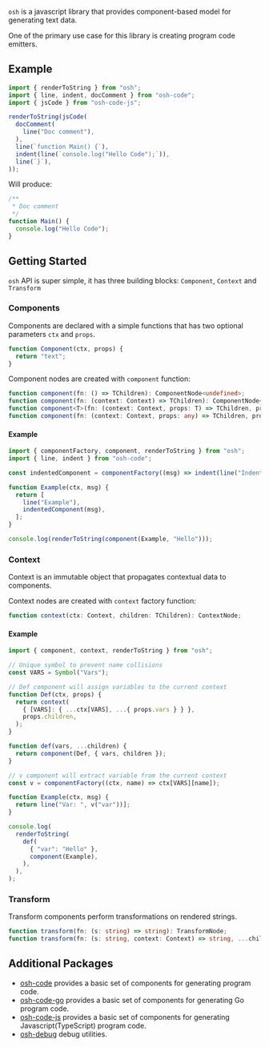 `osh` is a javascript library that provides component-based model for generating text data.

One of the primary use case for this library is creating program code emitters.

## Example

```ts
import { renderToString } from "osh";
import { line, indent, docComment } from "osh-code";
import { jsCode } from "osh-code-js";

renderToString(jsCode(
  docComment(
    line("Doc comment"),
  ),
  line(`function Main() {`),
  indent(line(`console.log("Hello Code");`)),
  line(`}`),
));
```

Will produce:

```js
/**
 * Doc comment
 */
function Main() {
  console.log("Hello Code");
}
```

## Getting Started

`osh` API is super simple, it has three building blocks: `Component`, `Context` and `Transform`

### Components

Components are declared with a simple functions that has two optional parameters `ctx` and `props`.

```js
function Component(ctx, props) {
  return "text";
}
```

Component nodes are created with `component` function:

```ts
function component(fn: () => TChildren): ComponentNode<undefined>;
function component(fn: (context: Context) => TChildren): ComponentNode<undefined>;
function component<T>(fn: (context: Context, props: T) => TChildren, props: T): ComponentNode<T>;
function component(fn: (context: Context, props: any) => TChildren, props?: any): ComponentNode<any>;
```

#### Example

```js
import { componentFactory, component, renderToString } from "osh";
import { line, indent } from "osh-code";

const indentedComponent = componentFactory((msg) => indent(line("Indented Text: ", msg)));

function Example(ctx, msg) {
  return [
    line("Example"),
    indentedComponent(msg),
  ];
}

console.log(renderToString(component(Example, "Hello")));
```

### Context

Context is an immutable object that propagates contextual data to components.

Context nodes are created with `context` factory function:

```ts
function context(ctx: Context, children: TChildren): ContextNode;
```

#### Example

```js
import { component, context, renderToString } from "osh";

// Unique symbol to prevent name collisions
const VARS = Symbol("Vars");

// Def component will assign variables to the current context
function Def(ctx, props) {
  return context(
    { [VARS]: { ...ctx[VARS], ...{ props.vars } } },
    props.children,
  );
}

function def(vars, ...children) {
  return component(Def, { vars, children });
}

// v component will extract variable from the current context
const v = componentFactory((ctx, name) => ctx[VARS][name]);

function Example(ctx, msg) {
  return line("Var: ", v("var"))];
}

console.log(
  renderToString(
    def(
      { "var": "Hello" },
      component(Example),
    ),
  ),
);
```

### Transform

Transform components perform transformations on rendered strings.

```ts
function transform(fn: (s: string) => string): TransformNode;
function transform(fn: (s: string, context: Context) => string, ...children: TChildren[]): TransformNode;
```

## Additional Packages

- [osh-code](https://npmjs.com/package/osh-code) provides a basic set of components for generating program code.
- [osh-code-go](https://npmjs.com/package/osh-code-go) provides a basic set of components for generating Go program
code.
- [osh-code-js](https://npmjs.com/package/osh-code-js) provides a basic set of components for generating
Javascript(TypeScript) program code.
- [osh-debug](https://npmjs.com/package/osh-debug) debug utilities.
